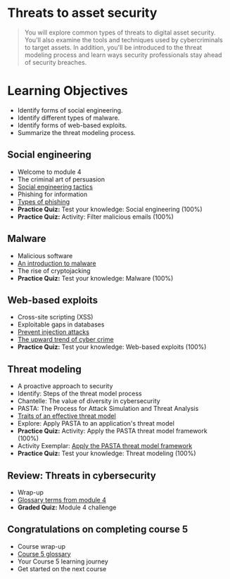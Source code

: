 # Threats to asset security
> You will explore common types of threats to digital asset security. You'll also examine the tools and techniques used by cybercriminals to target assets. In addition, you'll be introduced to the threat modeling process and learn ways security professionals stay ahead of security breaches.

# Learning Objectives
- Identify forms of social engineering.
- Identify different types of malware.
- Identify forms of web-based exploits.
- Summarize the threat modeling process.

## Social engineering
- Welcome to module 4
- The criminal art of persuasion
- [Social engineering tactics](https://github.com/KailaniBailey/Google-Cybersecurity-Professional-Certificate/tree/main/Course%205:%20Assets,%20Threats,%20and%20Vulnerabilities/Week%204:%20Threats%20to%20asset%20security/Social%20engineering%20tactics)
- Phishing for information
- [Types of phishing](https://github.com/KailaniBailey/Google-Cybersecurity-Professional-Certificate/tree/main/Course%205:%20Assets,%20Threats,%20and%20Vulnerabilities/Week%204:%20Threats%20to%20asset%20security/Types%20of%20phishing)
- **Practice Quiz:** Test your knowledge: Social engineering (100%)
- **Practice Quiz:** Activity: Filter malicious emails (100%)
## Malware
- Malicious software
- [An introduction to malware](https://github.com/KailaniBailey/Google-Cybersecurity-Professional-Certificate/tree/main/Course%205:%20Assets,%20Threats,%20and%20Vulnerabilities/Week%204:%20Threats%20to%20asset%20security/An%20introduction%20to%20malware)
- The rise of cryptojacking
- **Practice Quiz:** Test your knowledge: Malware (100%)
## Web-based exploits
- Cross-site scripting (XSS)
- Exploitable gaps in databases
- [Prevent injection attacks](https://github.com/KailaniBailey/Google-Cybersecurity-Professional-Certificate/tree/main/Course%205%3A%20Assets%2C%20Threats%2C%20and%20Vulnerabilities/Week%204%3A%20Threats%20to%20asset%20security/Prevent%20injection%20attacks)
- [The upward trend of cyber crime](https://github.com/KailaniBailey/Google-Cybersecurity-Professional-Certificate/tree/main/Course%205:%20Assets,%20Threats,%20and%20Vulnerabilities/Week%204:%20Threats%20to%20asset%20security/The%20upward%20trend%20of%20cyber%20crime)
- **Practice Quiz:** Test your knowledge: Web-based exploits (100%)
## Threat modeling
- A proactive approach to security
- Identify: Steps of the threat model process
- Chantelle: The value of diversity in cybersecurity
- PASTA: The Process for Attack Simulation and Threat Analysis
- [Traits of an effective threat model](https://github.com/KailaniBailey/Google-Cybersecurity-Professional-Certificate/tree/main/Course%205:%20Assets,%20Threats,%20and%20Vulnerabilities/Week%204:%20Threats%20to%20asset%20security/Traits%20of%20an%20effective%20threat%20model)
- Explore: Apply PASTA to an application's threat model
- **Practice Quiz:** Activity: Apply the PASTA threat model framework (100%)
- Activity Exemplar: [Apply the PASTA threat model framework](https://github.com/KailaniBailey/Google-Cybersecurity-Professional-Certificate/blob/main/Course%205%3A%20Assets%2C%20Threats%2C%20and%20Vulnerabilities/Week%204%3A%20Threats%20to%20asset%20security/PASTA%20worksheet%20exemplar.pdf)
- **Practice Quiz:** Test your knowledge: Threat modeling (100%)
## Review: Threats in cybersecurity
- Wrap-up
- [Glossary terms from module 4](https://github.com/KailaniBailey/Google-Cybersecurity-Professional-Certificate/tree/main/Course%205:%20Assets,%20Threats,%20and%20Vulnerabilities/Week%204:%20Threats%20to%20asset%20security/Glossary%20terms%20from%20module%204)
- **Graded Quiz:** Module 4 challenge
## Congratulations on completing course 5
- Course wrap-up
- [Course 5 glossary](https://github.com/KailaniBailey/Google-Cybersecurity-Professional-Certificate/blob/main/Course%205%3A%20Assets%2C%20Threats%2C%20and%20Vulnerabilities/Week%204%3A%20Threats%20to%20asset%20security/Course%205%20glossary.pdf)
- Your Course 5 learning journey
- Get started on the next course
